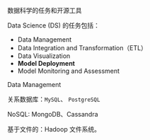 数据科学的任务和开源工具

Data Science (DS) 的任务包括：

- Data Management
- Data Integration and Transformation（ETL）
- Data Visualization
- **Model Deployment**
- Model Monitoring and Assessment





Data Management

关系数据库：`MySQL`、 `PostgreSQL`

NoSQL:  MongoDB、Cassandra

基于文件的：Hadoop 文件系统。

